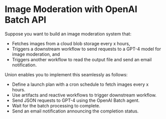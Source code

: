 # Image Moderation with OpenAI Batch API

Suppose you want to build an image moderation system that:

- Fetches images from a cloud blob storage every x hours,
- Triggers a downstream workflow to send requests to a GPT-4 model for image moderation, and
- Triggers another workflow to read the output file and send an email notification.

Union enables you to implement this seamlessly as follows:

- Define a launch plan with a cron schedule to fetch images every x hours.
- Use artifacts and reactive workflows to trigger downstream workflow.
- Send JSON requests to GPT-4 using the OpenAI Batch agent.
- Wait for the batch processing to complete.
- Send an email notification announcing the completion status.
